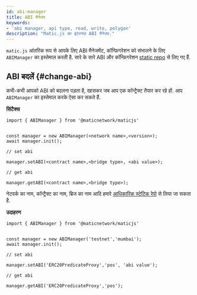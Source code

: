 ```yaml
---
id: abi-manager
title: ABI मैनेजर
keywords:
- 'abi manager, api type, read, write, polygon'
description: "Matic.js का इंटरनल ABI मैनेजर."
---
```


`matic.js` आंतरिक रूप से आपके लिए ABI मैनेजमेंट, कॉन्फ़िगरेशन को संभालने के लिए `ABIManager` का इस्तेमाल करती है. सारे के सारे ABI और कॉन्फ़िगरेशन [static repo](https://github.com/maticnetwork/static) से लिए गए हैं.

## ABI बदलें {#change-abi}

कभी-कभी आपको ABI को बदलना पड़ता है, खासकर जब आप एक कॉन्ट्रैक्ट तैयार कर रहे हों. आप `ABIManager` का इस्तेमाल करके ऐसा कर सकते हैं.

**सिंटैक्स**

```
import { ABIManager } from '@maticnetwork/maticjs'


const manager = new ABIManager(<network name>,<version>);
await manager.init();

// set abi

manager.setABI(<contract name>,<bridge type>, <abi value>);

// get abi

manager.getABI(<contract name>,<bridge type>);
```

नेटवर्क का नाम, कॉन्ट्रैक्ट का नाम, ब्रिज का नाम आदि हमारे [आधिकारिक स्टेटिक रेपो](https://github.com/maticnetwork/static/tree/master/network) से लिया जा सकता है.

**उदाहरण**

```
import { ABIManager } from '@maticnetwork/maticjs'


const manager = new ABIManager('testnet','mumbai');
await manager.init();

// set abi

manager.setABI('ERC20PredicateProxy','pos', 'abi value');

// get abi

manager.getABI('ERC20PredicateProxy','pos');
```




